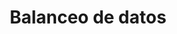 ---
slug: balanceo-de-datos
title: Balanceo de datos
navigation: [
	{
		side: "left",
		title: "División en entrenamiento, pruebas y test",
		link: "division-en-entrenamiento-pruebas-y-test",
	},
	{
		side: "right",
		title: "Carga de datos",
		link: "carga-de-datos",
	}
]
---
